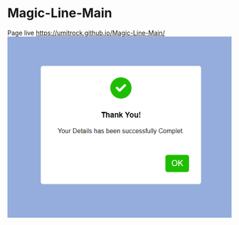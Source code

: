 # Magic-Line-Main
Page live https://umitrock.github.io/Magic-Line-Main/
<img src="https://github.com/UmitRock/Magic-Line-Main/blob/main/page.PNG?raw=true" alt="">

